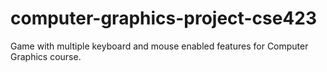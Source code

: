 # computer-graphics-project-cse423
Game with multiple keyboard and mouse enabled features for Computer Graphics course.
